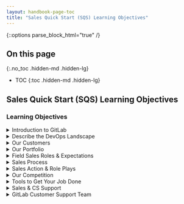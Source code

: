 ```yaml
---
layout: handbook-page-toc
title: "Sales Quick Start (SQS) Learning Objectives"
---
```


{::options parse_block_html="true" /}

## On this page
{:.no_toc .hidden-md .hidden-lg}

- TOC
{:toc .hidden-md .hidden-lg}

## Sales Quick Start (SQS) Learning Objectives

### Learning Objectives

<details>
<summary markdown="span">Introduction to GitLab</summary>

1. Define DevOps.
1. Describe how GitLab fits into the DevOps lifecycle.
1. Describe GitLab's 3 value drivers.
1. Discover GitLab's culture as a fully-distributed team.
1. Discover the GitLab culture of "Everyone can contribute."
</details>

<details>
<summary markdown="span">Describe the DevOps Landscape</summary>

1. Define the Software Development Lifecycle.
1. Describe how GitLab fits into the Software Development Lifecycle.
1. Discover why cloud native app development requires a shift to a DevOps operating structure.
1. Differentiate between a traditional DevOps toolchain and GitLab's visions for a Complete DevOps solution.
1. Describe how to integrate and automate security in the DevOps Lifecycle.
1. Describe GitLab's advantages as an integrated platform for developers and operators.
</details>

<details>
<summary markdown="span">Our Customers</summary>

1. Discover how customers are segmented at GitLab.
1. Describe the various buyer personas.
1. Examine GitLab's success stories.
1. Locate helpful GitLab information.
1. Locate internal-facing GitLab content that helps advance the sale.
</details>

<details>
<summary markdown="span">Our Portfolio</summary>

1. Observe how to deliver the GitLab Pitch Deck and practice making it yours.
1. Explain how GitLab helps in each stage of the DevOps Lifecycle.
1. Differentiate what's included in each product tier and be ready to ask questions during the live session.
1. Identify what sets higher tiers apart from Starter and practice advising clients on how they can create a more efficient and secure environment.
1. Review GitLab pricing at different tiers.
1. Describe what a use case is and identify GitLab's unique use cases.
1. Identify the GitLab Security Capabilities, practice using them, and observe a click-through demo of them.
1. Identify GitLab's Professional Services offerings and describe what their team can do to enable your clients to realize the full value of their GitLab installation.
1. Discover GitLab's Roadmap and review our latest releases.
1. Describe GitLab as an overall product, identify our differentiating features, and be able to tell prospects/clients where to find this information when they ask.
</details>

<details>
<summary markdown="span">Field Sales Roles & Expectations</summary>

1. Discover the different sales roles at GitLab and identify what constitutes "meeting expectations" when it comes to your particular role.
1. Discover how the SA role at GitLab relates with your role and the prospect/customer.
1. Discover how the TAM role at GitLab relates with your role and the prospect/customer.
1. Discover how the PSE role at GitLab relates with your role and the prospect/customer.
1. Recognize where to find your CS resources at GitLab.
</details>

<details>
<summary markdown="span">Sales Process</summary>

1. Practice the basics of CoM and MEDDPPICC and visualize how it fits into selling here at GitLab.
1. Describe what CoM is and practice how to use discovery questions, value drivers, defensible differentiators, trap-setting questions, and the Mantra to advance the sale.
1. Describe what MEDDPPICC is and how it will advance the sale.
1. Describe our value drivers and practice how to uncover customer needs and how to articulate value and differentiation.
1. Observe where sellers turn off buyers and how this fits into CoM.
1. Discover the art of using social networks to find, connect with, and nurture your customers and prospects. Develop a profile that will resonate with your prospects.
1. Recognize the role of the SDR in the sales process and experiment with ways to keep your pipeline filled.
</details>

<details>
<summary markdown="span">Sales Action & Role Plays</summary>

1. Predict the customer side of the sales equation so you can be better prepared to have a productive, consultative conversation with them.
1. Prepare for a sales conversation by using the GitLab value framework.
1. Practice the flow of a sales call with your peers.
</details>

<details>
<summary markdown="span">Our Competition</summary>

1. Examine the DevOps industry from our CEO's perspective.
1. Describe our different features and explain how we stack up against our competitors. Recognize where to find the resources you'll need during the sales cycle.
1. Identify the differences between GitLab and GitHub and practice articulating them with your peers/prospects/customers.
1. Identify the differences between GitLab and Cloudbees/Jenkins and practice articulating them with your peers/prospects/customers.
1. Observe from other sellers at Gitlab how they would approach a sales conversation involving a competitor.
</details>

<details>
<summary markdown="span">Tools to Get Your Job Done</summary>

1. Practice using GitLab - specifically, practice using Projects, Issues, MRs, Pipelines, Settings, User & Admin Areas.
1. Discover all the tools you use on a daily basis and identify the tools your counterparts in related departments will be using as well.
1. Practice creating an issue.
1. Practice searching for an issue and filter to find the issue you're looking for.
1. Modify your LinkedIn profile to encourage social selling.
1. Discover how GitLab has set up its instance of SFDC and practice how you'll use it in your role.
1. Determine how to gather current references (case studies) and discover how to contribute to the bank of case studies in the future.
</details>

<details>
<summary markdown="span">Sales & CS Support</summary>

1. Identify which teams/team members are responsible for which products so you know which teams to contact with questions in the future.
1. Observe how our GitLab Support team works with customers and with us internally to keep our product functioning seamlessly.
1. Summarize how the Alliances team can help you advance a sale that involves our partners.
1. Review the process of submitting contract requests for Legal/Contract assistance.
1. Review the following terms and conditions which govern all use of the GitLab.com website, or any other website owned and operated by GitLab which incorporate these terms and conditions (the "Website"), including all content, services and support packages provided on via the Website.
1. Review our various marketing events and how to sign up and participate.
</details>

<details>
<summary markdown="span">GitLab Customer Support Team</summary>

1. Review the GitLab Support Team Handbook, which is the central repository for why and how we work the way we do.
1. Sign up for Zendesk Light Agent.
1. Visualize the process a customer might experience if they submit a support ticket to our support team. Review the different issues a customer might experience to understand some of their pain points.
</details>
